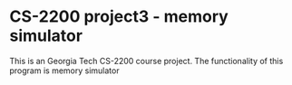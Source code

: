 # CS-2200 project3 - memory simulator
This is an Georgia Tech CS-2200 course project. The functionality of this program is memory simulator
